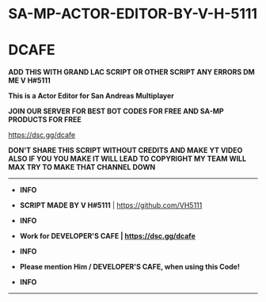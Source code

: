 # SA-MP-ACTOR-EDITOR-BY-V-H-5111

# DCAFE

**ADD THIS WITH GRAND LAC SCRIPT OR OTHER SCRIPT ANY ERRORS DM ME V H#5111**

**This is a Actor Editor for San Andreas Multiplayer**

**JOIN OUR SERVER FOR BEST BOT CODES FOR FREE AND SA-MP PRODUCTS FOR FREE**

https://dsc.gg/dcafe

**DON'T SHARE THIS SCRIPT WITHOUT CREDITS AND MAKE YT VIDEO ALSO IF YOU YOU MAKE IT WILL LEAD TO COPYRIGHT MY TEAM WILL MAX TRY TO MAKE THAT CHANNEL DOWN**



-----------------------------------------

  * **INFO**

  * **SCRIPT MADE BY V H#5111** | https://github.com/VH5111

  * **INFO**

  * **Work for DEVELOPER'S CAFE | https://dsc.gg/dcafe**

  * **INFO**

  * **Please mention Him / DEVELOPER'S CAFE, when using this Code!**

  * **INFO**

-----------------------------------------


